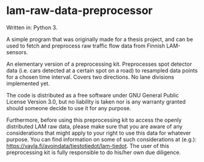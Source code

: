 # lam-raw-data-preprocessor

Written in: Python 3.

A simple program that was originally made for a thesis project, and can be used to fetch and preprocess raw traffic flow data from Finnish LAM-sensors.

An elementary version of a preprocessing kit. Preprocesses spot detector data (i.e. cars detected at a certain spot on a road) to resampled data points for a chosen time interval. Covers two directions. No lane divisions implemented yet.

The code is distributed as a free software under GNU General Public License Version 3.0, but no liability is taken nor is any warranty granted should someone decide to use it for any purpose.

Furthermore, before using this preprocessing kit to access the openly distributed LAM raw data, please make sure that you are aware of any considerations that might apply to your right to use this data for whatever purpose. You can find information on some of such considerations at (e.g.): https://vayla.fi/avoindata/tiestotiedot/lam-tiedot. The user of this preprocessing kit is fully responsible to do his/her own due diligence.
